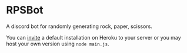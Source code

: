 # RPSBot
A discord bot for randomly generating rock, paper, scissors.

You can [invite](https://discordapp.com/oauth2/authorize?client_id=537420362921803787&permissions=523328&scope=bot) a default installation on Heroku to your server or you may host your own version using ```node main.js```.
